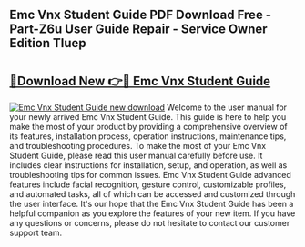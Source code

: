 ## Emc Vnx Student Guide PDF Download Free - Part-Z6u User Guide Repair - Service Owner Edition Tluep

# <h2><a href="http://bc76940.oget.top/?id=Emc+Vnx+Student+Guide">🔗Download New 👉🔴 Emc Vnx Student Guide</a></h2>

[![Emc Vnx Student Guide new download](https://i.imgur.com/5g1atiW.png)](http://bc76940.oget.top/?id=Emc+Vnx+Student+Guide)
Welcome to the user manual for your newly arrived Emc Vnx Student Guide. This guide is here to help you make the most of your product by providing a comprehensive overview of its features, installation process, operation instructions, maintenance tips, and troubleshooting procedures. To make the most of your Emc Vnx Student Guide, please read this user manual carefully before use. It includes clear instructions for installation, setup, and operation, as well as troubleshooting tips for common issues. Emc Vnx Student Guide advanced features include facial recognition, gesture control, customizable profiles, and automated tasks, all of which can be accessed and customized through the user interface. It's our hope that the Emc Vnx Student Guide has been a helpful companion as you explore the features of your new item. If you have any questions or concerns, please do not hesitate to contact our customer support team.
